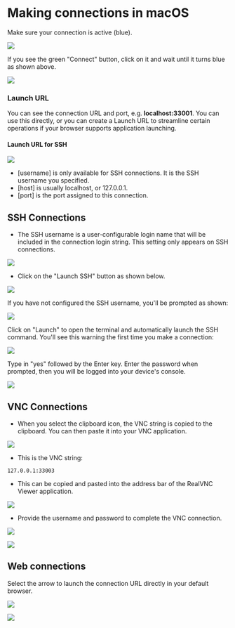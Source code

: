 # Making connections in macOS

Make sure your connection is active \(blue\).

![](../../../.gitbook/assets/image%20%2815%29.png)

If you see the green "Connect" button, click on it and wait until it turns blue as shown above.

![](../../../.gitbook/assets/image%20%28381%29.png)

### Launch URL

You can see the connection URL and port, e.g. **localhost:33001**.  You can use this directly, or you can create a Launch URL to streamline certain operations if your browser supports application launching. 

#### Launch URL for SSH

![](../../../.gitbook/assets/image%20%28147%29.png)

* \[username\] is only available for SSH connections.  It is the SSH username you specified.
* \[host\] is usually localhost, or 127.0.0.1.
* \[port\] is the port assigned to this connection.

## SSH Connections

* The SSH username is a user-configurable login name that will be included in the connection login string.  This setting only appears on SSH connections.  

![](../../../.gitbook/assets/image%20%28309%29.png)

* Click on the "Launch SSH" button as shown below.

![](../../../.gitbook/assets/image%20%28330%29.png)

If you have not configured the SSH username, you'll be prompted as shown:

![](../../../.gitbook/assets/image%20%28321%29.png)

Click on "Launch" to open the terminal and automatically launch the SSH command.  You'll see this warning the first time you make a connection:

![](../../../.gitbook/assets/image%20%2888%29.png)

Type in "yes" followed by the Enter key.  Enter the password when prompted, then you will be logged into your device's console.

![](../../../.gitbook/assets/image%20%2884%29.png)

## VNC Connections

* When you select the clipboard icon, the VNC string is copied to the clipboard.  You can then paste it into your VNC application.

![](../../../.gitbook/assets/image%20%28247%29.png)

* This is the VNC string:

```text
127.0.0.1:33003
```

* This can be copied and pasted into the address bar of the RealVNC Viewer application.

![](../../../.gitbook/assets/image%20%2860%29.png)

* Provide the username and password to complete the VNC connection.

![](../../../.gitbook/assets/image%20%2836%29.png)

![](../../../.gitbook/assets/image%20%28460%29.png)

## Web connections

Select the arrow to launch the connection URL directly in your default browser.

![](https://github.com/remoteit/docs/tree/ac0b32dabd0132c644ae46ce3793623867217237/.gitbook/assets/image%20%28436%29.png)

![](../../../.gitbook/assets/image%20%28150%29.png)


